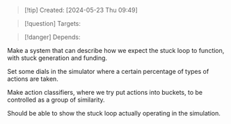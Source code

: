 
>[!tip] Created: [2024-05-23 Thu 09:49]

>[!question] Targets: 

>[!danger] Depends: 

Make a system that can describe how we expect the stuck loop to function, with stuck generation and funding.

Set some dials in the simulator where a certain percentage of types of actions are taken.

Make action classifiers, where we try put actions into buckets, to be controlled as a group of similarity.

Should be able to show the stuck loop actually operating in the simulation.